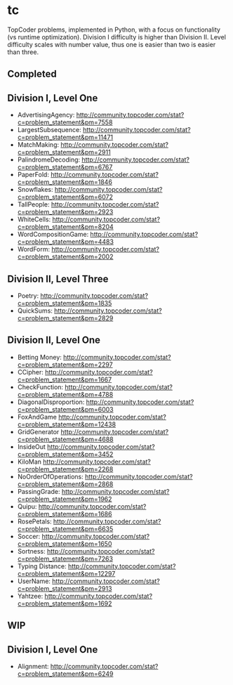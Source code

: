 tc
==

TopCoder problems, implemented in Python, with a focus on functionality (vs runtime optimization).  Division I difficulty is higher than Division II.  Level difficulty scales with number value, thus one is easier than two is easier than three.

Completed
---------

## Division I, Level One ##
- AdvertisingAgency:     http://community.topcoder.com/stat?c=problem_statement&pm=7558
- LargestSubsequence:    http://community.topcoder.com/stat?c=problem_statement&pm=11471
- MatchMaking:           http://community.topcoder.com/stat?c=problem_statement&pm=2911
- PalindromeDecoding:    http://community.topcoder.com/stat?c=problem_statement&pm=6767
- PaperFold:             http://community.topcoder.com/stat?c=problem_statement&pm=1846
- Snowflakes:            http://community.topcoder.com/stat?c=problem_statement&pm=6072
- TallPeople:            http://community.topcoder.com/stat?c=problem_statement&pm=2923
- WhiteCells:            http://community.topcoder.com/stat?c=problem_statement&pm=8204
- WordCompositionGame:   http://community.topcoder.com/stat?c=problem_statement&pm=4483
- WordForm:              http://community.topcoder.com/stat?c=problem_statement&pm=2002

## Division II, Level Three
- Poetry:                http://community.topcoder.com/stat?c=problem_statement&pm=1835
- QuickSums:             http://community.topcoder.com/stat?c=problem_statement&pm=2829

## Division II, Level One ##
- Betting Money:         http://community.topcoder.com/stat?c=problem_statement&pm=2297
- CCipher:               http://community.topcoder.com/stat?c=problem_statement&pm=1667
- CheckFunction:         http://community.topcoder.com/stat?c=problem_statement&pm=4788
- DiagonalDisproportion: http://community.topcoder.com/stat?c=problem_statement&pm=6003
- FoxAndGame             http://community.topcoder.com/stat?c=problem_statement&pm=12438
- GridGenerator          http://community.topcoder.com/stat?c=problem_statement&pm=4688
- InsideOut              http://community.topcoder.com/stat?c=problem_statement&pm=3452
- KiloMan                http://community.topcoder.com/stat?c=problem_statement&pm=2268
- NoOrderOfOperations:   http://community.topcoder.com/stat?c=problem_statement&pm=2868
- PassingGrade:          http://community.topcoder.com/stat?c=problem_statement&pm=1962
- Quipu:                 http://community.topcoder.com/stat?c=problem_statement&pm=1686
- RosePetals:            http://community.topcoder.com/stat?c=problem_statement&pm=6635
- Soccer:                http://community.topcoder.com/stat?c=problem_statement&pm=1650
- Sortness:              http://community.topcoder.com/stat?c=problem_statement&pm=7263
- Typing Distance:       http://community.topcoder.com/stat?c=problem_statement&pm=12297
- UserName:              http://community.topcoder.com/stat?c=problem_statement&pm=2913
- Yahtzee:               http://community.topcoder.com/stat?c=problem_statement&pm=1692

WIP
---

## Division I, Level One ##
- Alignment:             http://community.topcoder.com/stat?c=problem_statement&pm=6249